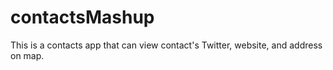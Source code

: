 contactsMashup
==============

This is a contacts app that can view contact's Twitter, website, and address on map. 

